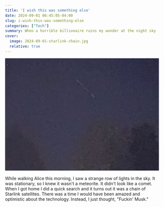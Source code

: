 ```yaml
---
title: 'I wish this was something else'
date: 2024-09-01 06:45:05-04:00
slug: i-wish-this-was-something-else
categories: ["Tech"]
summary: When a horrible billionaire ruins my wonder at the night sky
cover:
  image: 2024-09-01-starlink-chain.jpg
  relative: true
---
```


![Starlink Chain](2024-09-01-starlink-chain.jpg "Starlink Chain")

While walking Alice this morning, I saw a strange row of lights in the sky. It was stationary, so I knew it wasn't a meteorite. It didn't look like a comet. When I got home I did a quick search and it turns out it was a chain of Starlink satellites. There was a time I would have been amazed and optimistic about the technology. Instead, I just thought, "Fuckin' Musk."
